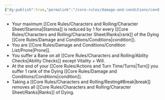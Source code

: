 ```yaml
---
{"dg-publish":true,"permalink":"/core-rules/damage-and-conditions/condition-list/dying/"}
---
```


- Your maximum [[Core Rules/Characters and Rolling/Character Sheet/Stamina\|Stamina]] is reduced by 1 for every [[Core Rules/Characters and Rolling/Character Sheet/Ranks\|rank]] of the Dying [[Core Rules/Damage and Conditions/Conditions\|condition]].
- You are [[Core Rules/Damage and Conditions/Condition List/Prone\|Prone]].
- You suffer a Bane on all [[Core Rules/Characters and Rolling/Ability Checks\|Ability Checks]] except Vitality + Will.
- At the end of your [[Core Rules/Actions and Turn Time/Turns\|Turn]] you suffer 1 rank of the Dying [[Core Rules/Damage and Conditions/Conditions\|condition]].
- Taking a [[Core Rules/Characters and Rolling/Resting#Break\|break]] removes all [[Core Rules/Characters and Rolling/Character Sheet/Ranks\|Ranks]] of Dying.